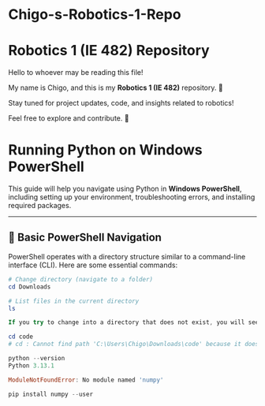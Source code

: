 # Chigo-s-Robotics-1-Repo
# Robotics 1 (IE 482) Repository

Hello to whoever may be reading this file!  

My name is Chigo, and this is my **Robotics 1 (IE 482)** repository. 🚀  

Stay tuned for project updates, code, and insights related to robotics!  

Feel free to explore and contribute. 🤖  

# Running Python on Windows PowerShell

This guide will help you navigate using Python in **Windows PowerShell**, including setting up your environment, troubleshooting errors, and installing required packages.

---

## 🚀 **Basic PowerShell Navigation**
PowerShell operates with a directory structure similar to a command-line interface (CLI). Here are some essential commands:

```powershell
# Change directory (navigate to a folder)
cd Downloads

# List files in the current directory
ls

If you try to change into a directory that does not exist, you will see an error:

cd code
# cd : Cannot find path 'C:\Users\Chigo\Downloads\code' because it does not exist.

python --version
Python 3.13.1

ModuleNotFoundError: No module named 'numpy'

pip install numpy --user

